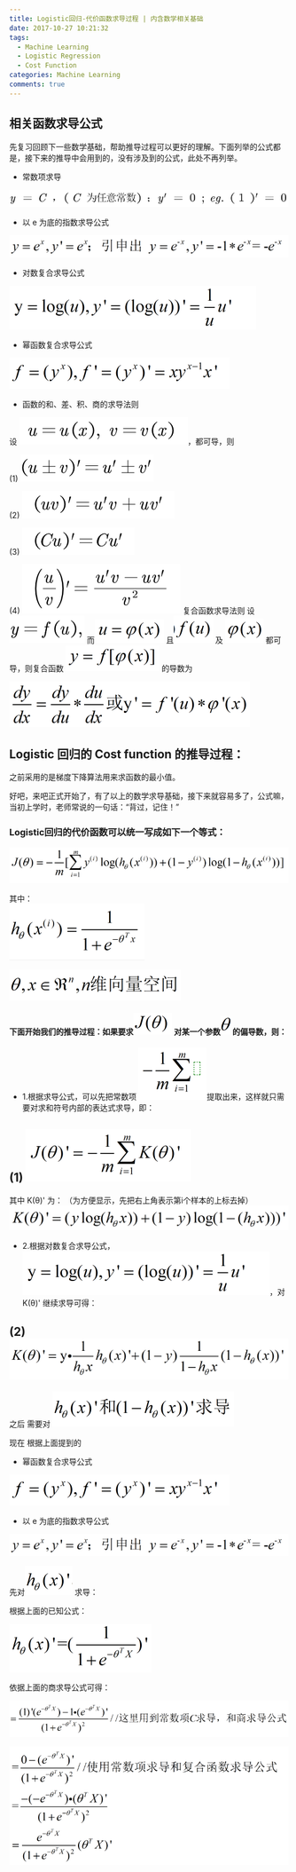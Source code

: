 ```yaml
---
title: Logistic回归-代价函数求导过程 | 内含数学相关基础
date: 2017-10-27 10:21:32
tags:
  - Machine Learning
  - Logistic Regression
  - Cost Function
categories: Machine Learning
comments: true
---
```


## 相关函数求导公式

  先复习回顾下一些数学基础，帮助推导过程可以更好的理解。下面列举的公式都是，接下来的推导中会用到的，没有涉及到的公式，此处不再列举。

- 常数项求导

![常数项](/2017/10/27/logistic-cost/c.png)

- 以 e 为底的指数求导公式

![e 为底的指数求导](/2017/10/27/logistic-cost/e.png)

- 对数复合求导公式

![对数复合求导公式](/2017/10/27/logistic-cost/log.png)

- 幂函数复合求导公式

![对数复合求导公式](/2017/10/27/logistic-cost/yx.png)

- 函数的和、差、积、商的求导法则

设 ![u](/2017/10/27/logistic-cost/u.png)，都可导，则

(1) ![和差求导](/2017/10/27/logistic-cost/v.png)

(2) ![乘积求导](/2017/10/27/logistic-cost/uv.png)

(3) ![常数乘函数](/2017/10/27/logistic-cost/cu.png)

(4) ![商求导](/2017/10/27/logistic-cost/uuv.png)
复合函数求导法则
 设 ![复合求导](/2017/10/27/logistic-cost/f1.png) 而![复合求导](/2017/10/27/logistic-cost/u1.png) 且![复合求导](/2017/10/27/logistic-cost/f.png)  及 ![复合求导](/2017/10/27/logistic-cost/x1.png) 都可导，则复合函数 ![复合求导](/2017/10/27/logistic-cost/c1.png)  的导数为

  ![复合求导](/2017/10/27/logistic-cost/fy.png)

  ## Logistic 回归的 Cost function 的推导过程：

之前采用的是梯度下降算法用来求函数的最小值。

  好吧，来吧正式开始了，有了以上的数学求导基础，接下来就容易多了，公式嘛，当初上学时，老师常说的一句话：“背过，记住！”


  ### Logistic回归的代价函数可以统一写成如下一个等式：

  ![Logistic回归的代价函数](/2017/10/27/logistic-cost/jlog.png)

其中：  
![sigmoid function](/2017/10/27/logistic-cost/tx.png)

![sigmoid function](/2017/10/27/logistic-cost/nr.png)

#### 下面开始我们的推导过程：如果要求![J](/2017/10/27/logistic-cost/J1.png) 对某一个参数![T](/2017/10/27/logistic-cost/T1.png) 的偏导数，则：

 - 1.根据求导公式，可以先把常数项 ![J](/2017/10/27/logistic-cost/cm.png)提取出来，这样就只需要对求和符号内部的表达式求导，即：

## (1) ![J](/2017/10/27/logistic-cost/K1.png)

其中 K(θ)' 为：
（为方便显示，先把右上角表示第i个样本的上标去掉）
![J](/2017/10/27/logistic-cost/K3.png)

- 2.根据对数复合求导公式，![对数复合求导公式](/2017/10/27/logistic-cost/log.png)，对 K(θ)' 继续求导可得：

## (2) ![K](/2017/10/27/logistic-cost/K2.png)

之后 需要对 ![K](/2017/10/27/logistic-cost/H2.png)

现在 根据上面提到的

- 幂函数复合求导公式

![对数复合求导公式](/2017/10/27/logistic-cost/yx.png)

- 以 e 为底的指数求导公式

![e 为底的指数求导](/2017/10/27/logistic-cost/e.png)

先对![h0](/2017/10/27/logistic-cost/h0.png) 求导：

根据上面的已知公式：

![h1](/2017/10/27/logistic-cost/h1.png)

依据上面的商求导公式可得：

![h1](/2017/10/27/logistic-cost/h4.png)

![h5](/2017/10/27/logistic-cost/H5.png)
